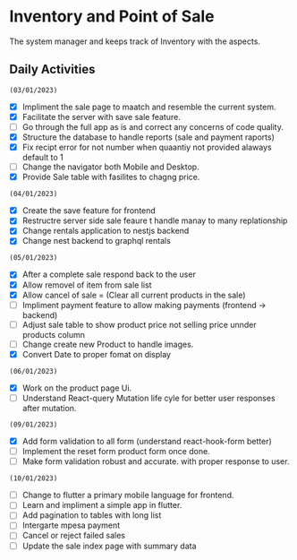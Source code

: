 # Inventory and Point of Sale
The system manager and keeps track of Inventory with the aspects.

## Daily Activities 
`(03/01/2023)`
  - [x] Impliment the sale page to maatch and resemble the current system.
  - [x] Facilitate the server with save sale feature.
  - [ ] Go through the full app as is and correct any concerns of code quality.
  - [x] Structure the database to handle reports (sale and payment raports)
  - [x] Fix recipt error for not number when quaantiy not provided alaways default to 1
  - [ ] Change the navigator both Mobile and Desktop.
  - [x] Provide Sale table with fasilites to chagng price.

`(04/01/2023)`
  - [x] Create the save feature for frontend
  - [x] Restructre server side sale feaure t handle manay to many replationship
  - [x] Change rentals application to nestjs backend 
  - [x] Change nest backend to graphql rentals

`(05/01/2023)`
  - [x] After a complete sale respond back to the user
  - [x] Allow removel of item from sale list
  - [x] Allow cancel of sale = (Clear all current products in the sale)
  - [ ] Impliment payment feature to allow making payments (frontend -> backend)
  - [ ] Adjust sale table to show product price not selling price unnder products column
  - [ ] Change create new Product to handle images.
  - [x] Convert Date to proper fomat on display

`(06/01/2023)`
  - [x] Work on the product page Ui.
  - [ ] Understand React-query Mutation life cyle for better user responses after mutation.

`(09/01/2023)`
  - [x] Add form validation to all form (understand react-hook-form better)
  - [ ] Implement  the reset form product form once done.
  - [ ] Make form validation robust and accurate. with proper response to user.

`(10/01/2023)`
  - [ ] Change to flutter a primary mobile language for frontend.
  - [ ] Learn and impliment a simple app in flutter.
  - [ ] Add pagination to tables with long list
  - [ ] Intergarte mpesa payment
  - [ ] Cancel or reject failed sales
  - [ ] Update the sale index page with summary data
